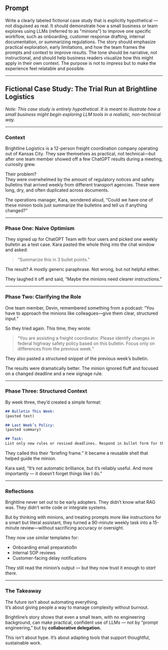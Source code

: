 


## Prompt

Write a clearly labeled fictional case study that is explicitly hypothetical — not disguised as real. It should demonstrate how a small business or team explores using LLMs (referred to as "minions") to improve one specific workflow, such as onboarding, customer response drafting, internal documentation, or summarizing regulations. The story should emphasize practical exploration, early limitations, and how the team frames the prompts and context to improve results. The tone should be narrative, not instructional, and should help business readers visualize how this might apply in their own context. The purpose is not to impress but to make the experience feel relatable and possible.

---

## Fictional Case Study: The Trial Run at Brightline Logistics

*Note: This case study is entirely hypothetical. It is meant to illustrate how a small business might begin exploring LLM tools in a realistic, non-technical way.*

---

### Context

Brightline Logistics is a 12-person freight coordination company operating out of Kansas City. They saw themselves as practical, not technical—but after one team member showed off a few ChatGPT results during a meeting, curiosity grew.

Their problem?  
They were overwhelmed by the amount of regulatory notices and safety bulletins that arrived weekly from different transport agencies. These were long, dry, and often duplicated across documents.

The operations manager, Kara, wondered aloud, “Could we have one of these minion tools just summarize the bulletins and tell us if anything changed?”

---

### Phase One: Naive Optimism

They signed up for ChatGPT Team with four users and picked one weekly bulletin as a test case. Kara pasted the whole thing into the chat window and asked:

> “Summarize this in 3 bullet points.”

The result? A mostly generic paraphrase. Not wrong, but not helpful either.

They laughed it off and said, “Maybe the minions need clearer instructions.”

---

### Phase Two: Clarifying the Role

One team member, Devin, remembered something from a podcast: “You have to approach the minions like colleagues—give them clear, structured input.”

So they tried again. This time, they wrote:

> “You are assisting a freight coordinator. Please identify changes in federal highway safety policy based on this bulletin. Focus only on differences from the previous week.”

They also pasted a structured snippet of the previous week’s bulletin.

The results were dramatically better. The minion ignored fluff and focused on a changed deadline and a new signage rule.

---

### Phase Three: Structured Context

By week three, they’d created a simple format:

```markdown
## Bulletin This Week:
(pasted text)

## Last Week’s Policy:
(pasted summary)

## Task:
List only new rules or revised deadlines. Respond in bullet form for the ops team.
```

They called this their “briefing frame.” It became a reusable shell that helped guide the minion.

Kara said, “It’s not automatic brilliance, but it’s reliably useful. And more importantly — it doesn’t forget things like I do.”

---

### Reflections

Brightline never set out to be early adopters. They didn’t know what RAG was. They didn’t write code or integrate systems.

But by thinking with minions, and treating prompts more like instructions for a smart but literal assistant, they turned a 90-minute weekly task into a 15-minute review—without sacrificing accuracy or oversight.

They now use similar templates for:
- Onboarding email preparatioßn
- Internal SOP reviews
- Customer-facing delay notifications

They still read the minion’s output — but they now trust it enough to *start there*.

---

### The Takeaway

The future isn’t about automating everything.  
It’s about giving people a way to manage complexity without burnout.

Brightline’s story shows that even a small team, with no engineering background, can make practical, confident use of LLMs — not by “prompt engineering,” but by **collaborative delegation.**

This isn’t about hype. It’s about adapting tools that support thoughtful, sustainable work.